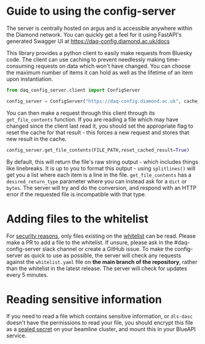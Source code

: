 # Guide to using the config-server

The server is centrally hosted on argus and is accessible anywhere within the Diamond network. You can quickly get a feel for it using FastAPI's generated Swagger UI at https://daq-config.diamond.ac.uk/docs


This library provides a python client to easily make requests from Bluesky code. The client can use caching to prevent needlessly making time-consuming requests on data which won't have changed. You can choose the maximum number of items it can hold as well as the lifetime of an item upon instantiation.

```python
from daq_config_server.client import ConfigServer

config_server = ConfigServer("https://daq-config.diamond.ac.uk", cache_size = 10, cache_lifetime_s = 3600)
```

You can then make a request through this client through its `get_file_contents` function. If you are reading a file which may have changed since the client last read it, you should set the appropriate flag to reset the cache for that result - this forces a new request and stores that new result in the cache.
```python
config_server.get_file_contents(FILE_PATH,reset_cached_result=True)
```
By default, this will return the file's raw string output - which includes things like linebreaks. It is up to you to format this output - using `splitlines()` will get you a list where each item is a line in the file. `get_file_contents` has a `desired_return_type` parameter where you can instead ask for a `dict` or `bytes`. The server will try and do the conversion, and respond with an HTTP error if the requested file is incompatible with that type.

# Adding files to the whitelist

For [security reasons](../explanations/whitelist_info.md), only files existing on the [whitelist](https://github.com/DiamondLightSource/daq-config-server/blob/main/whitelist.yaml) can be read. Please make a PR to add a file to the whitelist. If unsure, please ask in the #daq-config-server slack channel or create a GitHub issue. To make the config-server as quick to use as possible, the server will check any requests against the `whitelist.yaml` file on **the main branch of the repository**, rather than the whitelist in the latest release. The server will check for updates every 5 minutes.

# Reading sensitive information

If you need to read a file which contains sensitive information, or `dls-dasc` doesn't have the permissions to read your file, you should encrypt this file as a [sealed secret](https://github.com/bitnami-labs/sealed-secrets) on your beamline cluster, and mount this in your BlueAPI service.
